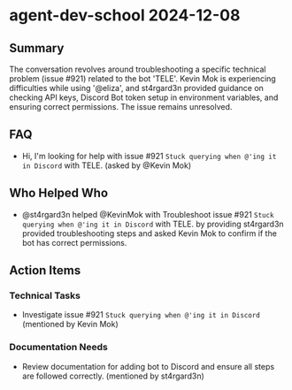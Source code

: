# agent-dev-school 2024-12-08

## Summary

The conversation revolves around troubleshooting a specific technical problem (issue #921) related to the bot 'TELE'. Kevin Mok is experiencing difficulties while using '@eliza', and st4rgard3n provided guidance on checking API keys, Discord Bot token setup in environment variables, and ensuring correct permissions. The issue remains unresolved.

## FAQ

- Hi, I'm looking for help with issue #921 `Stuck querying when @'ing it in Discord` with TELE. (asked by @Kevin Mok)

## Who Helped Who

- @st4rgard3n helped @KevinMok with Troubleshoot issue #921 `Stuck querying when @'ing it in Discord` with TELE. by providing st4rgard3n provided troubleshooting steps and asked Kevin Mok to confirm if the bot has correct permissions.

## Action Items

### Technical Tasks

- Investigate issue #921 `Stuck querying when @'ing it in Discord` (mentioned by Kevin Mok)

### Documentation Needs

- Review documentation for adding bot to Discord and ensure all steps are followed correctly. (mentioned by st4rgard3n)
